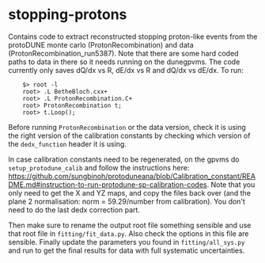 # stopping-protons

Contains code to extract reconstructed stopping proton-like events from the protoDUNE monte carlo (ProtonRecombination) and data (ProtonRecombination_run5387).  Note that there are some hard coded paths to data in there so it needs running on the dunegpvms.  The code currently only saves dQ/dx vs R, dE/dx vs R and dQ/dx vs dE/dx.  To run:

```
    $> root -l  
    root> .L BetheBloch.cxx+
    root> .L ProtonRecombination.C+  
    root> ProtonRecombination t;  
    root> t.Loop();  
```


Before running `ProtonRecombination`  or the data version, check it is using the right version of the calibration constants by checking which version of the `dedx_function` header it is using.  

In case calibration constants need to be regenerated, on the gpvms do `setup_protodune_calib` and follow the instructions here:  https://github.com/sungbinoh/protoduneana/blob/Calibration_constant/README.md#instruction-to-run-protodune-sp-calibration-codes.  Note that you only need to get the X and YZ maps, and copy the files back over (and the plane 2 normalisation: norm = 59.29/number from calibration).  You don't need to do the last dedx correction part.

Then make sure to rename the output root file something sensible and use that root file in `fitting/fit_data.py`.  Also check the options in this file are sensible.  Finally update the parameters you found in `fitting/all_sys.py` and run to get the final results for data with full systematic uncertainties.